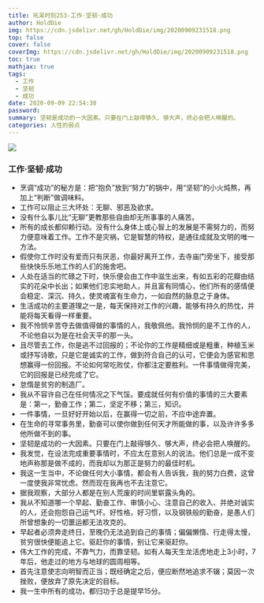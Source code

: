 ```yaml
---
title: 吼呆时刻253-工作·坚韧·成功
author: HoldDie
img: https://cdn.jsdelivr.net/gh/HoldDie/img/20200909231518.png
top: false
cover: false
coverImg: https://cdn.jsdelivr.net/gh/HoldDie/img/20200909231518.png
toc: true
mathjax: true
tags:
  - 工作
  - 坚韧
  - 成功
date: 2020-09-09 22:54:38
password:
summary: 坚韧是成功的一大因素。只要在门上敲得够久、够大声，终必会把人唤醒的。
categories: 人性的弱点
---
```


![](https://cdn.jsdelivr.net/gh/HoldDie/img/20200909231518.png)



### 工作·坚韧·成功

- 烹调“成功”的秘方是：把“抱负”放到“努力”的锅中，用“坚韧”的小火炖熬，再加上“判断”做调味料。
- 工作可以阻止三大坏处：无聊、邪恶及欲求。
- 没有什么事儿比“无聊”更教那些自由却无所事事的人痛苦。
- 所有的成长都仰赖行动。没有什么身体上或心智上的发展是不需努力的，而努力便意味着工作。工作不是灾祸，它是智慧的特权，是通往成就及文明的唯一方法。
- 假使你工作时没有爱而只有厌恶，你最好离开工作，去寺庙门旁坐下，接受那些快快乐乐地工作的人们的施舍吧。
- 人处在适当的忙碌之下时，快乐便会由工作中滋生出来，有如五彩的花瓣由结实的花朵中长出；如果他们忠实地助人，并且富有同情心，他们所有的感情便会稳定、深沉、持久，使灵魂富有生命力，一如自然的脉息之于身体。
- 生活成功的主要道理之一是，每天保持对工作的兴趣，能够有持久的热忱，并能将每天看得一样重要。
- 我不怜悯辛苦夺去做值得做的事情的人，我敬佩他。我怜悯的是不工作的人，不论他自以为是在社会天平的那一头。
- 且尽管去工作，你是逃不过回报的；不论你的工作是精细或是粗重，种植玉米或抒写诗歌，只是它是诚实的工作，做到符合自己的认可，它便会为感官和思想赢得一份回报。不论如何常吃败仗，你都注定要胜利。一件事情做得完美，它的回报是已经完成了它。
- 怠惰是贫穷的制造厂。
- 我从不容许自己在任何情况之下气馁。要成就任何有价值的事情的三大要素是：第一，勤奋工作；第二，坚定不移；第三，知识。
- 一件事情，一旦好好开始以后，在赢得一切之前，不应中途弃置。
- 在生命的寻常事务里，勤奋可以使你做到任何天才所能做的事，以及许许多多他所做不到的事。
- 坚韧是成功的一大因素。只要在门上敲得够久、够大声，终必会把人唤醒的。
- 我发觉，在设法完成重要事情时，不应太在意别人的说法。他们总是一成不变地声称那是做不成的，而我却以为那正是努力的最佳时机。
- 我这一生当中，不论做任何大小事情，都会有人告诉我，我的努力白费，这曾一度使我非常忧虑。然而现在我再也不去注意它。
- 据我观察，大部分人都是在别人荒废的时间里崭露头角的。
- 我从不知道哪一个早起、勤奋工作、审慎小心、注意自己的收入、并绝对诚实的人，还会抱怨自己运气坏。好性格，好习惯，以及钢铁般的勤奋，是愚人们所曾想象的一切噩运都无法攻克的。
- 早起者必须奔走终日，至晚仍无法追到自己的事情；偏偏懒惰、行走得太慢，贫穷很快便能追上它。驱赶你的事情，别让它来驱赶你。
- 伟大工作的完成，不靠气力，而靠坚韧。如有人每天生龙活虎地走上3小时，7年后，他走过的地方与地球的圆周相等。
- 首先注意使志向明智而正当；既经确定之后，便应断然地追求不辍；莫因一次挫败，便放弃了原先决定的目标。
- 我一生中所有的成功，都归功于总是提早15分。